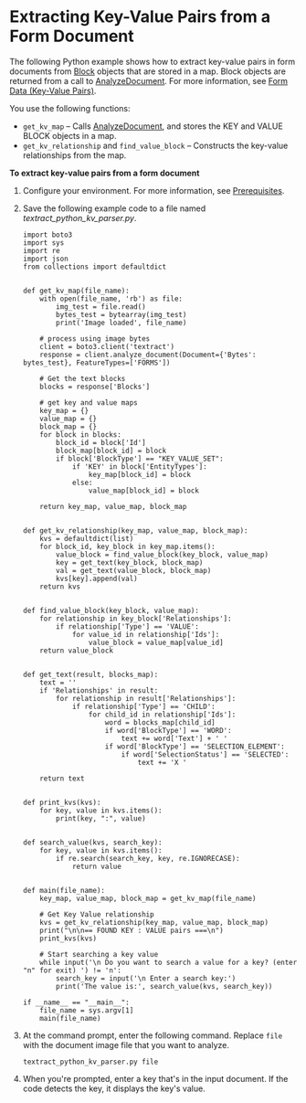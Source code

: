 # Extracting Key\-Value Pairs from a Form Document<a name="examples-extract-kvp"></a>

The following Python example shows how to extract key\-value pairs in form documents from [Block](API_Block.md) objects that are stored in a map\. Block objects are returned from a call to [AnalyzeDocument](API_AnalyzeDocument.md)\. For more information, see [Form Data \(Key\-Value Pairs\)](how-it-works-kvp.md)\.

You use the following functions: 
+ `get_kv_map` – Calls [AnalyzeDocument](API_AnalyzeDocument.md), and stores the KEY and VALUE BLOCK objects in a map\.
+ `get_kv_relationship` and `find_value_block` – Constructs the key\-value relationships from the map\.

**To extract key\-value pairs from a form document**

1. Configure your environment\. For more information, see [Prerequisites](examples-blocks.md#examples-prerequisites)\.

1. Save the following example code to a file named *textract\_python\_kv\_parser\.py*\.

   ```
   import boto3
   import sys
   import re
   import json
   from collections import defaultdict
   
   
   def get_kv_map(file_name):
       with open(file_name, 'rb') as file:
           img_test = file.read()
           bytes_test = bytearray(img_test)
           print('Image loaded', file_name)
   
       # process using image bytes
       client = boto3.client('textract')
       response = client.analyze_document(Document={'Bytes': bytes_test}, FeatureTypes=['FORMS'])
   
       # Get the text blocks
       blocks = response['Blocks']
   
       # get key and value maps
       key_map = {}
       value_map = {}
       block_map = {}
       for block in blocks:
           block_id = block['Id']
           block_map[block_id] = block
           if block['BlockType'] == "KEY_VALUE_SET":
               if 'KEY' in block['EntityTypes']:
                   key_map[block_id] = block
               else:
                   value_map[block_id] = block
   
       return key_map, value_map, block_map
   
   
   def get_kv_relationship(key_map, value_map, block_map):
       kvs = defaultdict(list)
       for block_id, key_block in key_map.items():
           value_block = find_value_block(key_block, value_map)
           key = get_text(key_block, block_map)
           val = get_text(value_block, block_map)
           kvs[key].append(val)
       return kvs
   
   
   def find_value_block(key_block, value_map):
       for relationship in key_block['Relationships']:
           if relationship['Type'] == 'VALUE':
               for value_id in relationship['Ids']:
                   value_block = value_map[value_id]
       return value_block
   
   
   def get_text(result, blocks_map):
       text = ''
       if 'Relationships' in result:
           for relationship in result['Relationships']:
               if relationship['Type'] == 'CHILD':
                   for child_id in relationship['Ids']:
                       word = blocks_map[child_id]
                       if word['BlockType'] == 'WORD':
                           text += word['Text'] + ' '
                       if word['BlockType'] == 'SELECTION_ELEMENT':
                           if word['SelectionStatus'] == 'SELECTED':
                               text += 'X '
   
       return text
   
   
   def print_kvs(kvs):
       for key, value in kvs.items():
           print(key, ":", value)
   
   
   def search_value(kvs, search_key):
       for key, value in kvs.items():
           if re.search(search_key, key, re.IGNORECASE):
               return value
   
   
   def main(file_name):
       key_map, value_map, block_map = get_kv_map(file_name)
   
       # Get Key Value relationship
       kvs = get_kv_relationship(key_map, value_map, block_map)
       print("\n\n== FOUND KEY : VALUE pairs ===\n")
       print_kvs(kvs)
   
       # Start searching a key value
       while input('\n Do you want to search a value for a key? (enter "n" for exit) ') != 'n':
           search_key = input('\n Enter a search key:')
           print('The value is:', search_value(kvs, search_key))
   
   if __name__ == "__main__":
       file_name = sys.argv[1]
       main(file_name)
   ```

1. At the command prompt, enter the following command\. Replace `file` with the document image file that you want to analyze\.

   ```
   textract_python_kv_parser.py file
   ```

1. When you're prompted, enter a key that's in the input document\. If the code detects the key, it displays the key's value\. 
